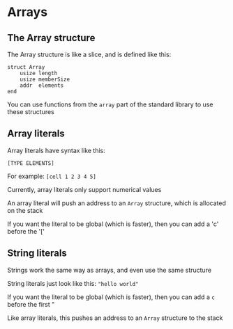 # Arrays

## The Array structure
The Array structure is like a slice, and is defined like this:
```
struct Array
    usize length
    usize memberSize
    addr  elements
end
```

You can use functions from the `array` part of the standard library to use these structures

## Array literals
Array literals have syntax like this:
```
[TYPE ELEMENTS]
```

For example: `[cell 1 2 3 4 5]`

Currently, array literals only support numerical values

An array literal will push an address to an `Array` structure, which is allocated on
the stack

If you want the literal to be global (which is faster), then you can add a 'c' before
the '['

## String literals
Strings work the same way as arrays, and even use the same structure

String literals just look like this: `"hello world"`

If you want the literal to be global (which is faster), then you can add a `c` before
the first "

Like array literals, this pushes an address to an `Array` structure to the stack
